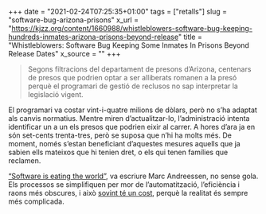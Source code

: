 +++
date = "2021-02-24T07:25:35+01:00"
tags = ["retalls"]
slug = "software-bug-arizona-prisons"
x_url = "https://kjzz.org/content/1660988/whistleblowers-software-bug-keeping-hundreds-inmates-arizona-prisons-beyond-release"
title = "Whistleblowers: Software Bug Keeping Some Inmates In Prisons Beyond Release Dates"
x_source = ""
+++


> Segons filtracions del departament de presons d’Arizona, centenars de presos que podrien optar a ser alliberats romanen a la presó perquè el programari de gestió de reclusos no sap interpretar la legislació vigent.

El programari va costar vint-i-quatre milions de dòlars, però no s’ha adaptat als canvis normatius. Mentre miren d’actualitzar-lo, l’administració intenta identificar un a un els presos que podrien eixir al carrer. A hores d’ara ja en són set-cents trenta-tres, però se suposa que n’hi ha molts més. De moment, només s’estan beneficiant d’aquestes mesures aquells que ja sabien ells mateixos que hi tenien dret, o els qui tenen famílies que reclamen.

[“Software is eating the world”](https://genius.com/Marc-andreessen-why-software-is-eating-the-world-annotated), va escriure Marc Andreessen, no sense gola. Els processos se simplifiquen per mor de l’automatització, l’eficiència i raons més obscures, i això [sovint té un cost](/2019/09/19/software-didnt-adapt.html), perquè la realitat és sempre més complicada.
